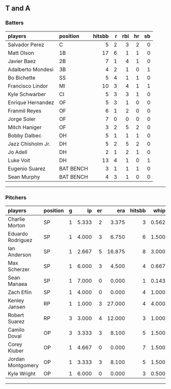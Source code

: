 ## T and A

### Batters

 
|players           |position  | hitsbb|  r| rbi| hr| sb| 
|:-----------------|:---------|------:|--:|---:|--:|--:| 
|Salvador Perez    |C         |      5|  2|   3|  2|  0| 
|Matt Olson        |1B        |     17|  6|   1|  1|  0| 
|Javier Baez       |2B        |      7|  1|   4|  1|  0| 
|Adalberto Mondesi |3B        |      4|  2|   1|  0|  1| 
|Bo Bichette       |SS        |      5|  4|   1|  1|  0| 
|Francisco Lindor  |MI        |     10|  3|   4|  1|  1| 
|Kyle Schwarber    |CI        |      5|  3|   3|  1|  0| 
|Enrique Hernandez |OF        |      5|  3|   1|  0|  0| 
|Franmil Reyes     |OF        |      6|  1|   2|  0|  0| 
|Jorge Soler       |OF        |      7|  0|   0|  0|  0| 
|Mitch Haniger     |OF        |      3|  2|   5|  2|  0| 
|Bobby Dalbec      |DH        |      5|  1|   1|  1|  0| 
|Jazz Chisholm Jr. |DH        |      5|  2|   5|  2|  0| 
|Jo Adell          |DH        |      2|  1|   2|  1|  0| 
|Luke Voit         |DH        |     13|  4|   1|  0|  1| 
|Eugenio Suarez    |BAT BENCH |      3|  1|   1|  1|  0| 
|Sean Murphy       |BAT BENCH |      4|  3|   1|  0|  0| 


* * *

### Pitchers

 
|players           |position |  g|    ip| er|    era| hitsbb|  whip| so|  w| sv| 
|:-----------------|:--------|--:|-----:|--:|------:|------:|-----:|--:|--:|--:| 
|Charlie Morton    |SP       |  1| 5.333|  2|  3.375|      3| 0.562|  5|  1|  0| 
|Eduardo Rodriguez |SP       |  1| 4.000|  3|  6.750|      6| 1.500|  2|  0|  0| 
|Ian Anderson      |SP       |  1| 2.667|  5| 16.875|      8| 3.000|  1|  0|  0| 
|Max Scherzer      |SP       |  1| 6.000|  3|  4.500|      4| 0.667|  6|  1|  0| 
|Sean Manaea       |SP       |  1| 7.000|  0|  0.000|      1| 0.143|  7|  1|  0| 
|Zach Eflin        |SP       |  1| 4.000|  0|  0.000|      4| 1.000|  3|  0|  0| 
|Kenley Jansen     |RP       |  1| 1.000|  3| 27.000|      4| 4.000|  1|  0|  0| 
|Robert Suarez     |RP       |  3| 3.000|  4| 12.000|      3| 1.000|  4|  0|  0| 
|Camilo Doval      |OP       |  3| 3.333|  3|  8.100|      5| 1.500|  2|  0|  0| 
|Corey Kluber      |OP       |  1| 4.667|  0|  0.000|      7| 1.500|  5|  0|  0| 
|Jordan Montgomery |OP       |  1| 3.333|  3|  8.100|      5| 1.500|  4|  0|  0| 
|Kyle Wright       |OP       |  1| 6.000|  0|  0.000|      3| 0.500|  6|  1|  0| 


* * *


